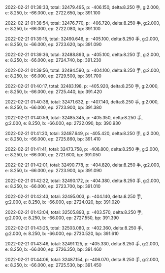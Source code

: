 2022-02-21 01:38:33, total: 32479.495, p: -406.150, delta:8.250 手, g:2.000, e: 8.250, b: -66.000, ep: 2722.650, bp: 391.100

2022-02-21 01:38:54, total: 32476.770, p: -406.720, delta:8.250 手, g:2.000, e: 8.250, b: -66.000, ep: 2722.080, bp: 391.100

2022-02-21 01:39:15, total: 32490.646, p: -405.100, delta:8.250 手, g:2.000, e: 8.250, b: -66.000, ep: 2723.620, bp: 391.090

2022-02-21 01:39:36, total: 32488.893, p: -405.100, delta:8.250 手, g:2.000, e: 8.250, b: -66.000, ep: 2724.740, bp: 391.230

2022-02-21 01:39:56, total: 32494.590, p: -404.100, delta:8.250 手, g:2.000, e: 8.250, b: -66.000, ep: 2729.500, bp: 391.700

2022-02-21 01:40:17, total: 32483.198, p: -405.920, delta:8.250 手, g:2.000, e: 8.250, b: -66.000, ep: 2725.440, bp: 391.420

2022-02-21 01:40:38, total: 32471.632, p: -407.140, delta:8.250 手, g:2.000, e: 8.250, b: -66.000, ep: 2723.900, bp: 391.380

2022-02-21 01:40:59, total: 32485.345, p: -405.350, delta:8.250 手, g:2.000, e: 8.250, b: -66.000, ep: 2722.090, bp: 390.930

2022-02-21 01:41:20, total: 32487.649, p: -405.420, delta:8.250 手, g:2.000, e: 8.250, b: -66.000, ep: 2725.860, bp: 391.410

2022-02-21 01:41:41, total: 32473.758, p: -406.800, delta:8.250 手, g:2.000, e: 8.250, b: -66.000, ep: 2721.600, bp: 391.050

2022-02-21 01:42:01, total: 32490.778, p: -404.820, delta:8.250 手, g:2.000, e: 8.250, b: -66.000, ep: 2723.900, bp: 391.090

2022-02-21 01:42:22, total: 32490.172, p: -404.380, delta:8.250 手, g:2.000, e: 8.250, b: -66.000, ep: 2723.700, bp: 391.010

2022-02-21 01:42:43, total: 32495.003, p: -404.140, delta:8.250 手, g:2.000, e: 8.250, b: -66.000, ep: 2724.020, bp: 391.020

2022-02-21 01:43:04, total: 32505.893, p: -403.570, delta:8.250 手, g:2.000, e: 8.250, b: -66.000, ep: 2727.550, bp: 391.390

2022-02-21 01:43:25, total: 32503.080, p: -402.360, delta:8.250 手, g:2.000, e: 8.250, b: -66.000, ep: 2730.520, bp: 391.610

2022-02-21 01:43:46, total: 32491.125, p: -405.330, delta:8.250 手, g:2.000, e: 8.250, b: -66.000, ep: 2726.350, bp: 391.460

2022-02-21 01:44:06, total: 32487.154, p: -406.070, delta:8.250 手, g:2.000, e: 8.250, b: -66.000, ep: 2725.530, bp: 391.450